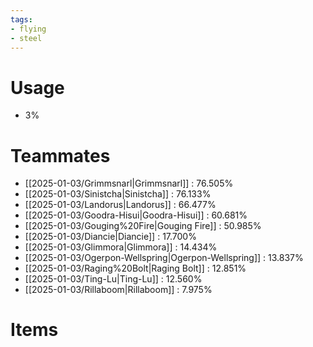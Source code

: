 ```yaml
---
tags:
- flying
- steel
---
```

# Usage
- 3%
# Teammates
- [[2025-01-03/Grimmsnarl|Grimmsnarl]] : 76.505%
- [[2025-01-03/Sinistcha|Sinistcha]] : 76.133%
- [[2025-01-03/Landorus|Landorus]] : 66.477%
- [[2025-01-03/Goodra-Hisui|Goodra-Hisui]] : 60.681%
- [[2025-01-03/Gouging%20Fire|Gouging Fire]] : 50.985%
- [[2025-01-03/Diancie|Diancie]] : 17.700%
- [[2025-01-03/Glimmora|Glimmora]] : 14.434%
- [[2025-01-03/Ogerpon-Wellspring|Ogerpon-Wellspring]] : 13.837%
- [[2025-01-03/Raging%20Bolt|Raging Bolt]] : 12.851%
- [[2025-01-03/Ting-Lu|Ting-Lu]] : 12.560%
- [[2025-01-03/Rillaboom|Rillaboom]] : 7.975%
# Items